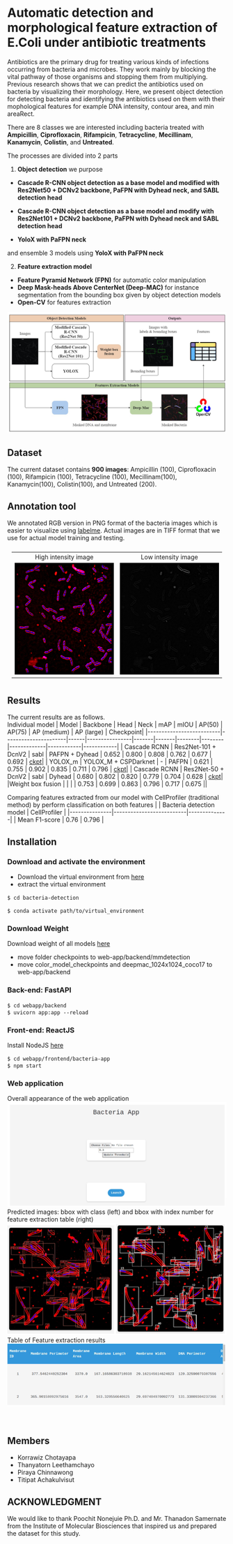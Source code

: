 # Automatic detection and morphological feature extraction of E.Coli under antibiotic treatments

Antibiotics are the primary drug for treating various kinds of infections occurring from bacteria and microbes.
They work mainly by blocking the vital pathway of those organisms and stopping them from multiplying. Previous
research shows that we can predict the antibiotics used on bacteria by visualizing their morphology. Here,
we present object detection for detecting bacteria and identifying the antibiotics used on them with their mophological features for example DNA intensity, contour area, and min areaRect.

There are 8 classes we are interested including bacteria treated with **Ampicillin**, **Ciprofloxacin**, **Rifampicin**,
**Tetracycline**, **Mecillinam**, **Kanamycin**, **Colistin**, and **Untreated**.

The processes are divided into 2 parts
1. **Object detection**
we purpose 
* **Cascade R-CNN object detection as a base model and modified with Res2Net50 + DCNv2 backbone, PaFPN with Dyhead neck, and SABL detection head**

* **Cascade R-CNN object detection as a base model and modify with Res2Net101 + DCNv2 backbone, PaFPN with Dyhead neck and SABL detection head**

* **YoloX with PaFPN neck**

and ensemble 3 models using **YoloX with PaFPN neck**

2. **Feature extraction model**
* **Feature Pyramid Network (FPN)** for automatic color manipulation
* **Deep Mask-heads Above CenterNet (Deep-MAC)** for instance segmentation from the bounding box given by object detection models
* **Open-CV** for features extraction 

<img src="./Bacteria images/readme_image/diagram.jpg"/>

## Dataset

The current dataset contains **900 images**: Ampicillin (100), Ciprofloxacin (100), Rifampicin (100), Tetracycline (100), Mecillinam(100), Kanamycin(100), Colistin(100), 
and Untreated (200).

## Annotation tool

We annotated RGB version in PNG format of the bacteria images which is easier to visualize using [labelme](https://github.com/wkentaro/labelme).
Actual images are in TIFF format that we use for actual model training and testing.


<table style="padding:10px">
  <tr>
    <td style="text-align:center"> High intensity image </td>
    <td style="text-align:center"> Low intensity image </td>
  <tr>
    <td> 
         <img src="./Bacteria images/readme_image/high_intensity_untreat.png"  alt="1" width = 256px height = 256px >
    </td>
      
  <td>
         <img src="./Bacteria images/readme_image/low_intensity_untreat.png"  alt="1" width = 256px height = 256px >
  </td>
    
   <!--<td><img src="./Scshot/trip_end.png" align="right" alt="4" width =  279px height = 496px></td>-->
  </tr>
</table>

## Results

The current results are as follows.\
Individual model
| Model                    | Backbone             | Head | Neck           | mAP   | mIOU  | AP(50) | AP(75) | AP (medium) | AP (large) | Checkpoint|
|--------------------------|----------------------|------|----------------|-------|-------|--------|--------|-------------|------------|------------|
| Cascade RCNN             | Res2Net-101 + DcnV2  | sabl | PAFPN + Dyhead | 0.652 | 0.800 | 0.808  | 0.762  | 0.677       | 0.692      | [ckpt](https://drive.google.com/file/d/1gw203zflhT_YrlB67rCT4O7hIh1N6njo/view?usp=sharing)|
| YOLOX_m                  | YOLOX_M + CSPDarknet | -    | PAFPN          | 0.621 | 0.755 | 0.902  | 0.835  | 0.711       | 0.796      | [ckpt](https://drive.google.com/file/d/1gw203zflhT_YrlB67rCT4O7hIh1N6njo/view?usp=sharing)|
| Cascade RCNN             | Res2Net-50 + DcnV2   | sabl | Dyhead         | 0.680 | 0.802 | 0.820  | 0.779  | 0.704       | 0.628      | [ckpt](https://drive.google.com/file/d/1gw203zflhT_YrlB67rCT4O7hIh1N6njo/view?usp=sharing)|
|Weight box fusion |    |  |  | 0.753 | 0.699 | 0.863   | 0.796  | 0.717       | 0.675      ||

Comparing features extracted from our model with CellProfiler (traditional method) by perform classification on both features
|               | Bacteria detection model | CellProfiler |
|---------------|--------------------------|--------------|
| Mean F1-score | 0.76                     | 0.796        |


## Installation 

### Download and activate the environment
- Download the virtual environment from [here]()
- extract the virtual environment

```
$ cd bacteria-detection
```
```
$ conda activate path/to/virtual_environment
```

### Download Weight
Download weight of all models [here](https://drive.google.com/drive/folders/1S8LEIkAcTxg5MJtzbsWkIeIt-Ayp5Mzz?usp=sharing)
 - move folder checkpoints to web-app/backend/mmdetection
 - move color_model_checkpoints and deepmac_1024x1024_coco17 to web-app/backend

### Back-end: FastAPI
```
$ cd webapp/backend
$ uvicorn app:app --reload
```

### Front-end: ReactJS
Install NodeJS [here](https://nodejs.org/en)
```
$ cd webapp/frontend/bacteria-app
$ npm start
```

### Web application
<table style="padding:10px">
  <tr>
    Overall appearance of the web application
<img src="./Bacteria images/readme_image/webapp_only.png"/>
  <tr>
    Predicted images: bbox with class (left) and bbox with index number for feature extraction table (right)
<img src="./Bacteria images/readme_image/webapp_img.png"
  <tr>
    Table of Feature extraction results
<img src="./Bacteria images/readme_image/webapp_table.png"/>
</table>

## Members

- Korrawiz Chotayapa
- Thanyatorn Leethamchayo
- Piraya Chinnawong
- Titipat Achakulvisut

## ACKNOWLEDGMENT
We would like to thank Poochit Nonejuie Ph.D. and Mr. Thanadon Samernate from the Institute of Molecular Biosciences that inspired us and prepared the dataset for this study.
